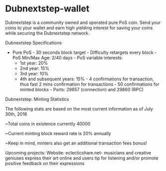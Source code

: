 # Dubnextstep-wallet
Dubnextstep is a community owned and operated pure PoS coin. 
Send your coins to your wallet and earn high yielding interest for saving your coins while securing the Dubnextstep network. 


Dubnextstep Specifications

   - Pure PoS
    - 30 seconds block target
    - Difficulty retargets every block
    - PoS Min/Max Age: 2/40 days
    - PoS variable interests:
        - 1st year: 20%
        - 2nd year: 15%
        - 3rd year: 10%
        - 4th and subsequent years: 15%
    - 4 confirmations for transaction, thus fast 2 mins confirmation for transactions
    - 50 confirmations for minted blocks
    - Ports: 29857 (connection) and 29860 (RPC)

Dubnextstep: Minting Statistics

The following stats are based on the most current information as of July 30th, 2016

~Total coins in existence currently 40000

~Current minting block reward rate is 20% annually

~Keep in mind, minters also get an additional transaction fees bonus!

Upcoming projects: 
Website: 
eclecticshare.net- musicians and creative geniuses express their art online and users tip for listening and/or promote positive feedback on their expressions
